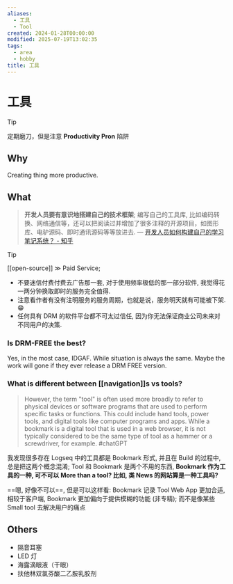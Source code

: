 ```yaml
---
aliases:
  - 工具
  - Tool
created: 2024-01-28T00:00:00
modified: 2025-07-19T13:02:35
tags:
  - area
  - hobby
title: 工具
---
```


# 工具

> [!tip]
  定期磨刀，但是注意 **Productivity Pron** 陷阱

## Why

Creating thing more productive.

## What

> **开发人员要有意识地搭建自己的技术框架**;
> 编写自己的工具库, 比如编码转换、网络通信等，还可以把阅读过并增加了很多注释的开源项目，如图形库、电驴源码、即时通讯源码等等放进去.
> — [开发人员如何构建自己的学习笔记系统？ - 知乎](https://www.zhihu.com/question/273440522/answer/368778127)

> [!tip]
> [[open-source]] ≫ Paid Service;

- 不要迷信付费付费去广告那一套, 对于使用频率极低的那一部分软件, 我觉得花一两分钟换取即时的服务完全值得.
- 注意看作者有没有注明服务的服务周期，也就是说，服务明天就有可能被下架. 😁
- 任何具有 DRM 的软件平台都不可太过信任, 因为你无法保证商业公司未来对不同用户的决策.

### Is **DRM-FREE** the best?

Yes, in the most case, IDGAF. While situation is always the same. Maybe the work will gone if they ever release a DRM FREE version.

### What is different between [[navigation]]s vs tools?

> However, the term "tool" is often used more broadly to refer to physical devices or software programs that are used to perform specific tasks or functions. This could include hand tools, power tools, and digital tools like computer programs and apps. While a bookmark is a digital tool that is used in a web browser, it is not typically considered to be the same type of tool as a hammer or a screwdriver, for example.
#chatGPT

我发现很多存在 Logseq 中的工具都是 Bookmark 形式, 并且在 Build 的过程中, 总是把这两个概念混淆; Tool 和 Bookmark 是两个不用的东西, **Bookmark 作为工具的一种, 可不可以 More than a tool? 比如, 类 News 的网站算是一种工具吗?**

==嗯, 好像不可以==, 但是可以这样看: Bookmark 记录 Tool Web App 更加合适, 相较于客户端, Bookmark 更加偏向于提供模糊的功能 (非专精); 而不是像某些 Small tool 去解决用户的痛点

## Others

- 隔音耳塞
- LED 灯
- 海露滴眼液（干眼）
- 扶他林双氯芬酸二乙胺乳胶剂
